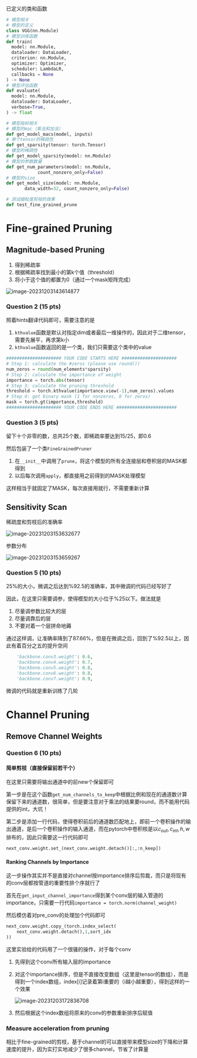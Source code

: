 已定义的类和函数

```python
# 模型相关
# 模型的定义
class VGG(nn.Module)
# 模型训练函数
def train(
  model: nn.Module,
  dataloader: DataLoader,
  criterion: nn.Module,
  optimizer: Optimizer,
  scheduler: LambdaLR,
  callbacks = None
) -> None
# 模型评估函数
def evaluate(
  model: nn.Module,
  dataloader: DataLoader,
  verbose=True,
) -> float
```

```python
# 模型指标相关
# 模型的mac（乘法和加法）
def get_model_macs(model, inputs)
# 单个tensor的稀疏性
def get_sparsity(tensor: torch.Tensor)
# 模型的稀疏性
def get_model_sparsity(model: nn.Module)
# 模型的参数数量
def get_num_parameters(model: nn.Module, 
            count_nonzero_only=False)
# 模型的size
def get_model_size(model: nn.Module, 
       data_width=32, count_nonzero_only=False)
```

```python
# 测试细粒度剪枝的效果
def test_fine_grained_prune
```

# Fine-grained Pruning

## Magnitude-based Pruning

1. 得到稀疏率
2. 根据稀疏率找到最小的第k个值（threshold）
3. 将小于这个值的都置为0（通过一个mask矩阵完成）

![image-20231203143614877](http://woaixiaoxiao-image.oss-cn-beijing.aliyuncs.com/img/image-20231203143614877.png)

### Question 2 (15 pts)

照着hints翻译代码即可，需要注意的是

1. `kthvalue`函数是默认对指定dim或者最后一维操作的，因此对于二维tensor，需要先展平，再求第k小
2. `kthvalue`函数返回的是一个类，我们只需要这个类中的value

```python
##################### YOUR CODE STARTS HERE #####################
# Step 1: calculate the #zeros (please use round())
num_zeros = round(num_elements*sparsity)
# Step 2: calculate the importance of weight
importance = torch.abs(tensor)
# Step 3: calculate the pruning threshold
threshold = torch.kthvalue(importance.view(-1),num_zeros).values
# Step 4: get binary mask (1 for nonzeros, 0 for zeros)
mask = torch.gt(importance,threshold)
##################### YOUR CODE ENDS HERE #######################
```

### Question 3 (5 pts)

留下十个非零的数，总共25个数，即稀疏率要达到15/25，即0.6

然后包装了一个类`FineGrainedPruner`

1. 在`__init__`中调用了`prune`，将这个模型的所有全连接层和卷积层的MASK都得到
2. 以后每次调用`apply`，都直接用之前得到的MASK处理模型

这样相当于就固定了MASK，每次直接用就行，不需要重新计算

## Sensitivity Scan

稀疏度和剪枝后的准确率

![image-20231203153632677](http://woaixiaoxiao-image.oss-cn-beijing.aliyuncs.com/img/image-20231203153632677.png)

参数分布

![image-20231203153659267](http://woaixiaoxiao-image.oss-cn-beijing.aliyuncs.com/img/image-20231203153659267.png)

### Question 5 (10 pts)

25%的大小，微调之后达到%92.5的准确率，其中微调的代码已经写好了

因此，在这里只需要调参，使得模型的大小位于%25以下。做法就是

1. 尽量调参数比较大的层
2. 尽量调靠后的层
3. 不要对着一个层拼命地薅

通过这样调，让准确率降到了87.66%，但是在微调之后，回到了%92.5以上，因此有着百分之五的提升空间

```python
    'backbone.conv3.weight': 0.6,
    'backbone.conv4.weight': 0.7,
    'backbone.conv5.weight': 0.8,
    'backbone.conv6.weight': 0.8,
    'backbone.conv7.weight': 0.9,
```

微调的代码就是重新训练了几轮

# Channel Pruning

## Remove Channel Weights

### Question 6 (10 pts)

#### 简单剪枝（直接保留前若干个）

在这里只需要将输出通道中的前new个保留即可

第一步是在这个函数`get_num_channels_to_keep`中根据比例和现在的通道数计算保留下来的通道数，很简单，但是要注意对于乘法的结果要round，而不能用代码提供的int，大坑！

第二步是添加一行代码，使得卷积前后的通道数匹配地上，即前一个卷积操作的输出通道，是后一个卷积操作的输入通道，而在pytorch中卷积核是以$c_{out},c_{int},h,w$排布的，因此只需要这一行代码即可

```python
next_conv.weight.set_(next_conv.weight.detach()[:,:n_keep])
```

#### Ranking Channels by Importance

这一步操作其实并不是直接对channel按importance排序后剪裁，而只是将现有的conv层都按管道的重要性排个序就行了

首先在`get_input_channel_importance`得到某个conv层的输入管道的importance，只需要一行代码`importance = torch.norm(channel_weight)`

然后模仿着对pre_conv的处理加个代码即可

```python
next_conv.weight.copy_(torch.index_select(
    next_conv.weight.detach(),1,sort_idx
))
```

这里实验给的代码用了一个很骚的操作，对于每个conv

1. 先得到这个conv所有输入层的importance

2. 对这个importance排序，但是不直接改变数组（这里是tensor的数组），而是得到一个index数组，index[i]记录着第i重要的（i越小越重要），得到这样的一个效果

    ![image-20231203172836708](http://woaixiaoxiao-image.oss-cn-beijing.aliyuncs.com/img/image-20231203172836708.png)

3. 然后根据这个index数组将原来的conv的参数重新排序后赋值

### Measure acceleration from pruning

相比于fine-grained的剪枝，基于channel的可以直接带来模型size的下降和计算速度的提升，因为实打实地减少了很多channel，节省了计算量









